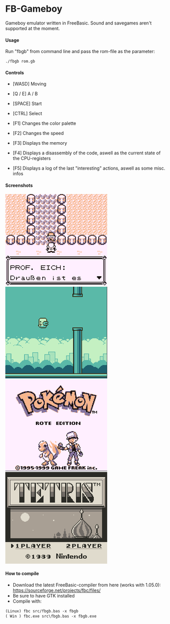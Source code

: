 # FB-Gameboy
Gameboy emulator written in FreeBasic.
Sound and savegames aren't supported at the moment.

#### Usage
Run "fbgb" from command line and pass the rom-file as the parameter:
```
./fbgb rom.gb
```

#### Controls
- [WASD] Moving
- [Q / E] A / B
- [SPACE] Start
- [CTRL] Select

- [F1] Changes the color palette
- [F2] Changes the speed
- [F3] Displays the memory
- [F4] Displays a disassembly of the code, aswell as the current state of the CPU-registers
- [F5] Displays a log of the last "interesting" actions, aswell as some misc. infos

#### Screenshots
![Bild](https://github.com/IchMagBier/FB-Gameboy/blob/master/screens/bild1.png)![Bild](https://github.com/IchMagBier/FB-Gameboy/blob/master/screens/bild3.png)![Bild](https://github.com/IchMagBier/FB-Gameboy/blob/master/screens/bild2.png)![Bild](https://github.com/IchMagBier/FB-Gameboy/blob/master/screens/bild4.png)

#### How to compile
- Download the latest FreeBasic-compiler from here (works with 1.05.0):
https://sourceforge.net/projects/fbc/files/
- Be sure to have GTK installed
- Compile with:
```
(Linux) fbc src/fbgb.bas -x fbgb
( Win ) fbc.exe src\fbgb.bas -x fbgb.exe
```

